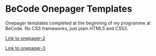 # BeCode Onepager Templates

Onepager templates completed at the beginning of my programme at BeCode.
No CSS frameworks, just plain HTML5 and CSS3.

[Link to onepager-2](https://superchillb.github.io/becode-onepagers/onepager-2)


[Link to onepager-3](https://superchillb.github.io/becode-onepagers/onepager-3/)
